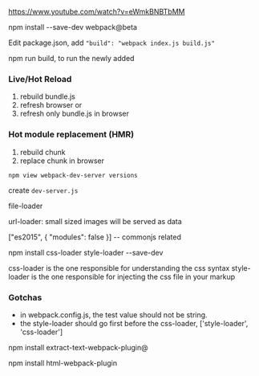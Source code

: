 https://www.youtube.com/watch?v=eWmkBNBTbMM


npm install --save-dev webpack@beta

Edit package.json, add `"build": "webpack index.js build.js"`

npm run build, to run the newly added 

### Live/Hot Reload

1. rebuild bundle.js
2. refresh browser
or 
2. refresh only bundle.js in browser

### Hot module replacement (HMR)
1. rebuild chunk
2. replace chunk in browser

`npm view webpack-dev-server versions`

create `dev-server.js`


file-loader


url-loader: small sized images will be served as data

["es2015", { "modules": false }] -- commonjs related


npm install css-loader style-loader --save-dev


css-loader is the one responsible for understanding the css syntax
style-loader is the one responsible for injecting the css file in your markup

### Gotchas
- in webpack.config.js, the test value should not be string.
- the style-loader should go first before the css-loader, ['style-loader', 'css-loader']


npm install extract-text-webpack-plugin@

npm install html-webpack-plugin

